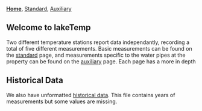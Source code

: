 [**Home**](./index.html), [Standard](./STD.html), [Auxiliary](./AUX.html)

## Welcome to lakeTemp

Two different temperature stations report data independantly, recording a total of five different measurements. Basic measurements can be found on the [standard](./STD.html) page, and measurements specific to the water pipes at the property can be found on the [auxiliary](./AUX.html) page. Each page has a more in depth

## Historical Data
We also have unformatted [historical data](./historical.txt). This file contains years of measurements but some values are missing.
